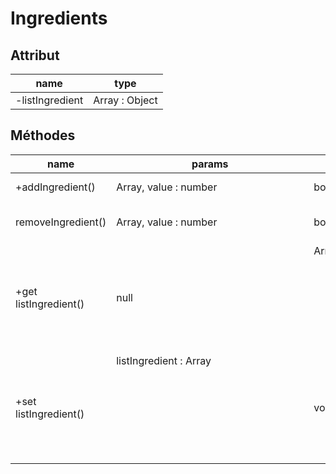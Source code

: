 # Ingredients

## Attribut

| name | type
| --- | ---
| -listIngredient | Array : Object

## Méthodes

| name | params | return |usage
| --- | --- | --- | ---
| +addIngredient() | Array<Object>, value : number | bool | add an ingredient
| removeIngredient() | Array<Object>, value : number | bool | remove an ingredient 
|+get listIngredient()| null | Array<Object>|get list of Ingredient
|+set listIngredient()|listIngredient : Array<Object>|void | set list of Ingredient
